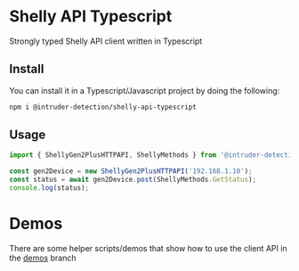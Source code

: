 # Shelly API Typescript 

Strongly typed Shelly API client written in Typescript

## Install

You can install it in a Typescript/Javascript project by doing the following:

```bash
npm i @intruder-detection/shelly-api-typescript
```

## Usage

```ts
import { ShellyGen2PlusHTTPAPI, ShellyMethods } from '@intruder-detection/shelly-api-typescript';

const gen2Device = new ShellyGen2PlusHTTPAPI('192.168.1.10');
const status = await gen2Device.post(ShellyMethods.GetStatus);
console.log(status);
```

# Demos

There are some helper scripts/demos that show how to use the client API in the [demos](https://github.com/intruder-detection/shelly-api-typescript/tree/demos) branch
